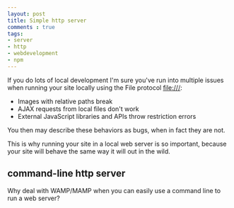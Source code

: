 ```yaml
---
layout: post
title: Simple http server
comments : true
tags:
- server
- http
- webdevelopment
- npm
---
```


If you do lots of local development I'm sure you've run into multiple issues when running your site locally using the File protocol [file:///](https://msdn.microsoft.com/en-us/library/aa767731):

* Images with relative paths break
* AJAX requests from local files don't work
* External JavaScript libraries and APIs throw restriction errors

You then may describe these behaviors as bugs, when in fact they are not.

This is why running your site in a local web server is so important, because your site will behave the same way it will out in the wild.

## command-line http server
Why deal with WAMP/MAMP when you can easily use a command line to run a web server?
